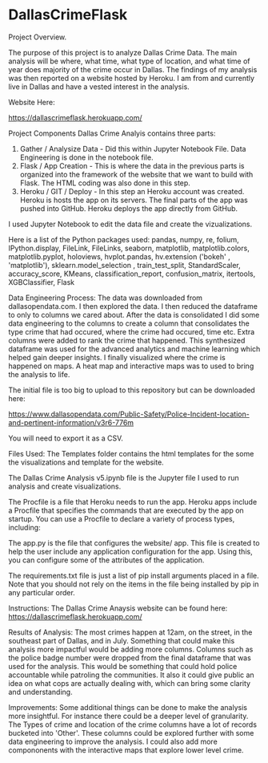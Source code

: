 # DallasCrimeFlask

Project Overview. 

The purpose of this project is to analyze Dallas Crime Data. The main analysis will be where, what time, what type of location, and what time of year does majority of the crime occur in Dallas. The findings of my analysis was then reported on a website hosted by Heroku. I am from and currently live in Dallas and have a vested interest in the analysis.  

Website Here:

https://dallascrimeflask.herokuapp.com/


Project Components
Dallas Crime Analyis contains three parts:

1. Gather / Analysize Data - Did this within Jupyter Notebook File. Data Engineering is done in the notebook file. 
2. Flask /  App Creation - This is where the data in the previous parts is organized into the framework of the website that we want to build with Flask. The HTML coding was also done in this step.  
3. Heroku / GIT / Deploy - In this step an Heroku account was created. Heroku is hosts the app on its servers. The final parts of the app was pushed into GitHub. Heroku deploys the app directly from GitHub.

I used Jupyter Notebook to edit the data file and create the vizualizations. 

Here is a list of the Python packages used:
pandas,
numpy,
re,
folium,
IPython.display,
FileLink, FileLinks,
seaborn,
matplotlib,
matplotlib.colors,
matplotlib.pyplot,
holoviews,
hvplot.pandas,
hv.extension ('bokeh' , 'matplotlib'), 
sklearn.model_selection ,
train_test_split,
StandardScaler,
accuracy_score,
KMeans,
classification_report, confusion_matrix,
itertools,
XGBClassifier,
Flask 

Data Engineering Process:
The data was downloaded from dallasopendata.com. I then explored the data. I then reduced the dataframe to only to columns we cared about. After the data is consolidated I did some data engineering to the columns to create a column that consolidates the type crime that had occured, where the crime had occured, time etc. Extra columns were added to rank the crime that happened. This synthesized dataframe was used for the advanced analytics and machine learning which helped gain deeper insights. I finally visualized where the crime is happened on maps. A heat map and interactive maps was to used to bring the analysis to life.

The initial file is too big to upload to this repository but can be downloaded here:

https://www.dallasopendata.com/Public-Safety/Police-Incident-location-and-pertinent-information/v3r6-776m

You will need to export it as a CSV. 

Files Used:
The Templates folder contains the html templates for the some the visualizations and template for the website. 

The Dallas Crime Analysis v5.ipynb file is the Jupyter file I used to run analysis and create visualizations. 

The Procfile is a file that Heroku needs to run the app. Heroku apps include a Procfile that specifies the commands that are executed by the app on startup. You can use a Procfile to declare a variety of process types, including:

The app.py is the file that configures the website/ app. This file is created to help the user include any application configuration for the app. Using this, you can configure some of the attributes of the application.

The requirements.txt file is just a list of pip install arguments placed in a file. Note that you should not rely on the items in the file being installed by pip in any particular order.


Instructions:
The Dallas Crime Anaysis website can be found here: https://dallascrimeflask.herokuapp.com/

Results of Analysis:
The most crimes happen at 12am, on the street, in the southeast part of Dallas, and in July. Something that could make this analysis more impactful would be adding more columns. Columns such as the police badge number were dropped from the final dataframe that was used for the analysis. This would be something that could hold police accountable while patroling the communities. It also it could give public an idea on what cops are actually dealing with, which can bring some clarity and understanding.

Improvements:
Some additional things can be done to make the analysis more insightful. For instance there could be a deeper level of granularity. The Types of crime and location of the crime columns have a lot of records bucketed into 'Other'. These columns could be explored further with some data engineering to improve the analysis. I could also add more compononents with the interactive maps that explore lower level crime. 

